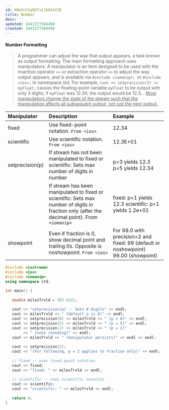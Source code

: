 ```yaml
---
id: kNnhnt5q92fs1JbdJxV18
title: Number
desc: ''
updated: 1641377584460
created: 1641377584460
---
```


#### Number Formatting

> A programmer can adjust the way that output appears, a task known as output formatting. The main formatting approach uses manipulators. A manipulator is an item designed to be used with the insertion operator `<<` or extraction operator `>>` to adjust the way output appears, and is available via `#include <iomanip>; `or `#include <ios>;` in namespace std. For example, `cout << setprecision(3) << myFloat;` causes the floating-point variable `myFloat` to be output with only 3 digits; if `myFloat` was 12.34, the output would be 12.3.
> .
> <u>Most manipulators change the state of the stream such that the manipulation affects all subsequent output, not just the next output.</u>

| Manipulator     | Description                                                                                                                                   | Example                                                                            |
| :-------------- | :-------------------------------------------------------------------------------------------------------------------------------------------- | :--------------------------------------------------------------------------------- |
| fixed           | Use fixed-point notation. `From <ios>`                                                                                                        | 12.34                                                                              |
| scientific      | Use scientific notation. `From <ios>`                                                                                                         | 12.3E+01                                                                           |
| setprecision(p) | If stream has not been manipulated to fixed or scientific: Sets max number of digits in number                                                | p=3 yields 12.3 p=5 yields 12.34                                                   |
|                 | If stream has been manipulated to fixed or scientific: Sets max number of digits in fraction only (after the decimal point). From `<iomanip>` | fixed: p=1 yields 12.3 scientific: p=1 yields 1.2e+01                              |
| showpoint       | Even if fraction is 0, show decimal point and trailing 0s. Opposite is noshowpoint. `From <ios>`                                              | For 99.0 with precision=2 and fixed: 99 (default or noshowpoint) 99.00 (showpoint) |

```cpp
#include <iostream>
#include <ios>
#include <iomanip>
using namespace std;

int main() {
   
   double milesTrvld = 765.4321;
   
   cout << "setprecision(p) -- Sets # digits" << endl;
   cout << milesTrvld << " (default p is 6)" << endl;
   cout << setprecision(8) << milesTrvld << " (p = 8)" << endl;
   cout << setprecision(5) << milesTrvld << " (p = 5)" << endl;
   cout << setprecision(2) << milesTrvld << " (p = 2)"
        << " (note rounding)" << endl;
   cout << milesTrvld << " (manipulator persists)" << endl << endl;
   
   cout << setprecision(2);
   cout << "(For following, p = 2 applies to fraction only)" << endl;
   
   // fixed -- uses fixed point notation
   cout << fixed;
   cout << "fixed: " << milesTrvld << endl;
   
   // scientific -- uses scientific notation
   cout << scientific;
   cout << "scientific: " << milesTrvld << endl;
   
   return 0;
}
```

